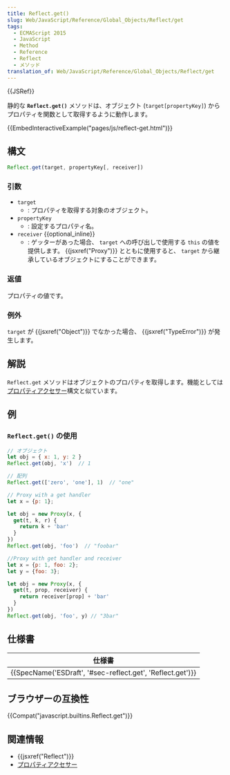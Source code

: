 ```yaml
---
title: Reflect.get()
slug: Web/JavaScript/Reference/Global_Objects/Reflect/get
tags:
  - ECMAScript 2015
  - JavaScript
  - Method
  - Reference
  - Reflect
  - メソッド
translation_of: Web/JavaScript/Reference/Global_Objects/Reflect/get
---
```

{{JSRef}}

静的な **`Reflect.get()`** メソッドは、オブジェクト (`target[propertyKey]`) からプロパティを関数として取得するように動作します。

{{EmbedInteractiveExample("pages/js/reflect-get.html")}}

## 構文

```js
Reflect.get(target, propertyKey[, receiver])
```

### 引数

- `target`
  - : プロパティを取得する対象のオブジェクト。
- `propertyKey`
  - : 設定するプロパティ名。
- `receiver` {{optional_inline}}
  - : ゲッターがあった場合、 `target` への呼び出しで使用する `this` の値を提供します。 {{jsxref("Proxy")}} とともに使用すると、 `target` から継承しているオブジェクトにすることができます。

### 返値

プロパティの値です。

### 例外

`target` が {{jsxref("Object")}} でなかった場合、 {{jsxref("TypeError")}} が発生します。

## 解説

`Reflect.get` メソッドはオブジェクトのプロパティを取得します。機能としては[プロパティアクセサー](/ja/docs/Web/JavaScript/Reference/Operators/Property_Accessors)構文と似ています。

## 例

### `Reflect.get()` の使用

```js
// オブジェクト
let obj = { x: 1, y: 2 }
Reflect.get(obj, 'x')  // 1

// 配列
Reflect.get(['zero', 'one'], 1)  // "one"

// Proxy with a get handler
let x = {p: 1};

let obj = new Proxy(x, {
  get(t, k, r) {
    return k + 'bar'
  }
})
Reflect.get(obj, 'foo')  // "foobar"

//Proxy with get handler and receiver
let x = {p: 1, foo: 2};
let y = {foo: 3};

let obj = new Proxy(x, {
  get(t, prop, receiver) {
    return receiver[prop] + 'bar'
  }
})
Reflect.get(obj, 'foo', y) // "3bar"
```

## 仕様書

| 仕様書                                                                       |
| ---------------------------------------------------------------------------- |
| {{SpecName('ESDraft', '#sec-reflect.get', 'Reflect.get')}} |

## ブラウザーの互換性

{{Compat("javascript.builtins.Reflect.get")}}

## 関連情報

- {{jsxref("Reflect")}}
- [プロパティアクセサー](/ja/docs/Web/JavaScript/Reference/Operators/Property_Accessors)
